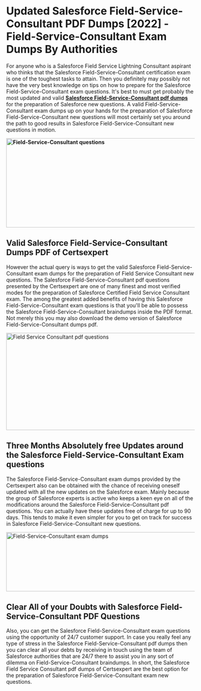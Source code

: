 <h1><strong>Updated Salesforce Field-Service-Consultant PDF Dumps [2022] - Field-Service-Consultant Exam Dumps By Authorities&nbsp;</strong></h1>
<p><span style="font-weight: 400;">For anyone who is a Salesforce Field Service Lightning Consultant aspirant who thinks that the Salesforce Field-Service-Consultant certification exam is one of the toughest tasks to attain. Then you definitely may possibly not have the very best knowledge on tips on how to prepare for the Salesforce Field-Service-Consultant exam questions. It's best to must get probably the most updated and valid <strong><a href="https://www.certsexpert.com/Field-Service-Consultant-pdf-questions.html">Salesforce Field-Service-Consultant pdf dumps</a></strong> for the preparation of Salesforce new questions. A valid  Field-Service-Consultant exam dumps up on your hands for the preparation of Salesforce Field-Service-Consultant new questions will most certainly set you around the path to good results in Salesforce Field-Service-Consultant new questions in motion.</span></p>
<p><span style="font-weight: 400;"><strong><img style="display: block; margin-left: auto; margin-right: auto;" src="https://i.ibb.co/QXh983F/73475278-2429792180625311-4586132736837681152-n.jpg" alt="Field-Service-Consultant questions" width="632" height="238" /></strong></span></p>
<h2><strong>Valid Salesforce Field-Service-Consultant Dumps PDF of Certsexpert</strong></h2>
<p><span style="font-weight: 400;">However the actual query is ways to get the valid Salesforce Field-Service-Consultant exam dumps for the preparation of Field Service Consultant new questions. The Salesforce Field-Service-Consultant pdf questions presented by the Certsexpert are one of many finest and most verified modes for the preparation of Salesforce Certified Field Service Consultant exam. The among the greatest added benefits of having this Salesforce Field-Service-Consultant exam questions is that you'll be able to possess the Salesforce Field-Service-Consultant braindumps inside the PDF format. Not merely this you may also download the demo version of Salesforce Field-Service-Consultant dumps pdf.</span></p>
<p><span style="font-weight: 400;"><img style="display: block; margin-left: auto; margin-right: auto;" src="https://i.ibb.co/Jd8hN2L/76714008-3182067705200142-8735104740007870464-n.jpg" alt="Field Service Consultant pdf questions" width="701" height="259" /></span></p>
<h2><strong>Three Months Absolutely free Updates around the Salesforce Field-Service-Consultant Exam questions</strong></h2>
<p><span style="font-weight: 400;">The Salesforce Field-Service-Consultant exam dumps provided by the Certsexpert also can be obtained with the chance of receiving oneself updated with all the new updates on the Salesforce exam. Mainly because the group of Salesforce experts is active who keeps a keen eye on all of the modifications around the Salesforce Field-Service-Consultant pdf questions. You can actually have these updates free of charge for up to 90 days. This tends to make it even simpler for you to get on track for success in Salesforce Field-Service-Consultant new questions.</span></p>
<p><span style="font-weight: 400;"><a href="https://www.certsexpert.com/Field-Service-Consultant-pdf-questions.html"><img style="display: block; margin-left: auto; margin-right: auto;" src="https://i.ibb.co/TMnKrkJ/75398236-424489711531572-5064688549987614720-n.jpg" alt="Field-Service-Consultant exam dumps" width="714" height="158" /></a></span></p>
<h2><strong>Clear All of your Doubts with Salesforce Field-Service-Consultant PDF Questions</strong></h2>
<p>Also, you can get the Salesforce Field-Service-Consultant exam questions using the opportunity of 24/7 customer support. In case you really feel any type of stress in the Salesforce Field-Service-Consultant pdf dumps then you can clear all your debts by receiving in touch using the team of Salesforce authorities that are 24/7 there to assist you in any sort of dilemma on  Field-Service-Consultant braindumps. In short, the Salesforce Field Service Consultant pdf dumps of Certsexpert are the best option for the preparation of Salesforce Field-Service-Consultant exam new questions.</p>
